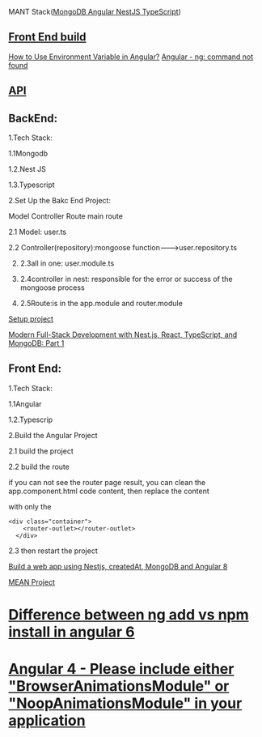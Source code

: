 MANT  Stack([MongoDB Angular NestJS TypeScript](https://morioh.com/p/ffa5a649384f))

## [Front End build]()
[How to Use Environment Variable in Angular?](https://www.itsolutionstuff.com/post/how-to-use-environment-variable-in-angularexample.html)
[Angular - ng: command not found](https://stackoverflow.com/questions/46623571/angular-ng-command-not-found)

## [API](https://github.com/GlennOu66304/nest-typescript-mongodb-api)
## BackEnd:

1.Tech Stack:

1.1Mongodb

1.2.Nest JS

1.3.Typescript



2.Set Up the Bakc End Project:

Model Controller Route main route

2.1 Model: user.ts

2.2 Controller(repository):mongoose function--->user.repository.ts

2. 2.3all in one: user.module.ts

2. 2.4controller in nest: responsible for the error or success of the mongoose process

2. 2.5Route:is in the app.module and router.module

[Setup project](https://javascript.plainenglish.io/build-a-server-side-app-with-typescript-nestjs-and-mongodb-d29d26ac1ab3)

[Modern Full-Stack Development with Nest.js, React, TypeScript, and MongoDB: Part 1](https://auth0.com/blog/modern-full-stack-development-with-nestjs-react-typescript-and-mongodb-part-1/)

## Front End:

1.Tech Stack:

1.1Angular

1.2.Typescrip



2.Build the Angular Project

2.1 build the project

2.2 build the route

if you can not see the router page result, you can clean the app.component.html code content, then replace the content 

with only the 

```
<div class="container">
    <router-outlet></router-outlet>
  </div>
```



2.3 then restart the project

[Build a web app using Nestjs, createdAt, MongoDB and Angular 8](https://www.djamware.com/post/5d2898430707cc5968d9d57f/build-a-web-app-using-nestjs-fastify-mongodb-and-angular-8)

[MEAN Project](https://livebook.manning.com/book/getting-mean-with-mongo-express-angular-and-node-second-edition/chapter-4/)



# [Difference between ng add  vs npm install  in angular 6](https://stackoverflow.com/questions/50169680/difference-between-ng-add-package-name-vs-npm-install-package-name-in-angula)



# [Angular 4 - Please include either "BrowserAnimationsModule" or "NoopAnimationsModule" in your application](https://stackoverflow.com/questions/46683027/angular-4-please-include-either-browseranimationsmodule-or-noopanimationsmo)